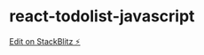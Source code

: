 # react-todolist-javascript

[Edit on StackBlitz ⚡️](https://stackblitz.com/edit/react-todolist-javascript)